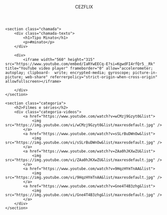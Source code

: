 <html lang="pt-BR">

<head>
    <link rel="stylesheet" href="styles.css">
    <link rel="preconnect" href="https://fonts.googleapis.com">
    <link rel="preconnect" href="https://fonts.gstatic.com" crossorigin>
    <link
        href="https://fonts.googleapis.com/css2?family=Chakra+Petch:ital,wght@0,300;0,400;0,500;0,600;0,700;1,300;1,400;1,500;1,600;1,700&display=swap"
        rel="stylesheet">
    <title>cezeflix</title>
</head>

<body>
    <header>CEZFLIX</header>

    <section class="chamada">
        <div class="chamada-texto">
            <h1>Tipo Minato</h1>
            <p>#minato</p>
        </div>

        <div>
            <iframe width="560" height="315" src="https://www.youtube.com/embed/IaRYwEECq-E?si=KgwdFI4rfQr5__Rk" title="YouTube video player" frameborder="0" allow="accelerometer; autoplay; clipboard-  write; encrypted-media; gyroscope; picture-in-picture; web-share" referrerpolicy="strict-origin-when-cross-origin" allowfullscreen></iframe>
      
        </div>
    </section>

    <section class="categoria">
        <h2>Filmes e séries</h2>
        <div class="categoria-videos">
            <a href="https://www.youtube.com/watch?v=wCMzj9Gzyt0&list">
                <img src="https://img.youtube.com/vi/wCMzj9Gzyt0&list/maxresdefault.jpg" />
            </a>
            <a href="https://www.youtube.com/watch?v=sSLrBuDWnOw&list">
                <img src="https://img.youtube.com/vi/sSLrBuDWnOw&list/maxresdefault.jpg" />
            </a>
            <a href="https://www.youtube.com/watch?v=ZAa0hJKXwZU&list">
                <img src="https://img.youtube.com/vi/ZAa0hJKXwZU&list/maxresdefault.jpg" />
            </a>
            <a href="https://www.youtube.com/watch?v=9HqzHYmTnAA&list">
                <img src="https://img.youtube.com/vi/9HqzHYmTnAA&list/maxresdefault.jpg" />
            </a>
            <a href="https://www.youtube.com/watch?v=Gne4T4B3zhg&list">
                <img src="https://img.youtube.com/vi/Gne4T4B3zhg&list/maxresdefault.jpg" />
            </a>
        </div>
    </section>

</body>

</html>
